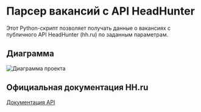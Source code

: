 # Парсер вакансий с API HeadHunter

Этот Python-скрипт позволяет получать данные о вакансиях с публичного API HeadHunter (hh.ru) по заданным параметрам.

## Диаграмма

![Диаграмма проекта](img/hh_parse_tgbot.drawio.svg)

## Официальная документация HH.ru

[Документация API](https://api.hh.ru/openapi/redoc#section/Obshaya-informaciya)
